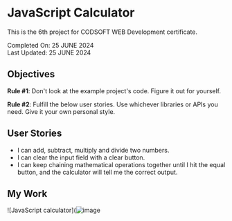 # JavaScript Calculator

This is the 6th project for CODSOFT WEB Development certificate.

Completed On: 25 JUNE 2024  
Last Updated: 25 JUNE 2024

## Objectives


**Rule #1**: Don't look at the example project's code. Figure it out for yourself.

**Rule #2**: Fulfill the below user stories. Use whichever libraries or APIs you need. Give it your own personal style.

## User Stories

- I can add, subtract, multiply and divide two numbers.
- I can clear the input field with a clear button.
- I can keep chaining mathematical operations together until I hit the equal button, and the calculator will tell me the correct output.

## My Work

![JavaScript calculator](![image](https://github.com/Lalitkumar19/calculator/assets/160709046/d9160d06-83d1-4391-a1a4-7ebba4c1d445)

